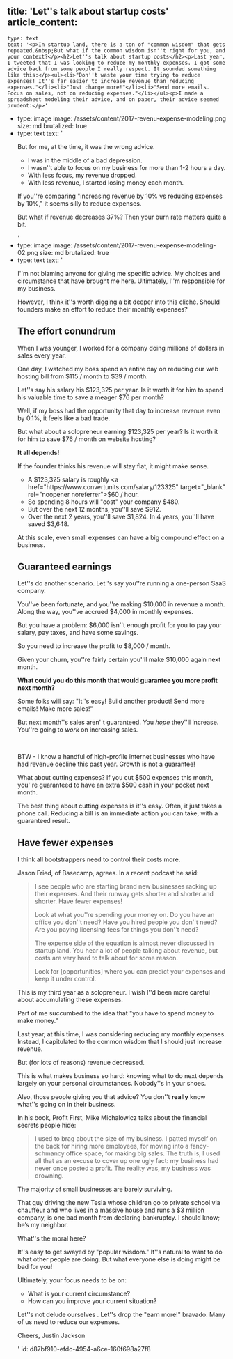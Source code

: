 title: 'Let''s talk about startup costs'
article_content:
  -
    type: text
    text: '<p>In startup land, there is a ton of "common wisdom" that gets repeated.&nbsp;But what if the common wisdom isn''t right for you, and your context?</p><h2>Let''s talk about startup costs</h2><p>Last year, I tweeted that I was looking to reduce my monthly expenses. I got some advice back from some people I really respect. It sounded something like this:</p><ul><li>"Don''t waste your time trying to reduce expenses! It''s far easier to increase revenue than reducing expenses."</li><li>"Just charge more!"</li><li>"Send more emails. Focus on sales, not on reducing expenses."</li></ul><p>I made a spreadsheet modeling their advice, and on paper, their advice seemed prudent:</p>'
  -
    type: image
    image: /assets/content/2017-revenu-expense-modeling.png
    size: md
    brutalized: true
  -
    type: text
    text: '<p>But for me, at the time, it was the wrong advice.</p><ul><li>I was in the middle of a bad depression.</li><li>I wasn''t able to focus on my business for more than 1-2 hours a day.</li><li>With less focus, my revenue dropped.</li><li>With less revenue, I started losing money each month.</li></ul><p>If you''re comparing "increasing revenue by 10% vs reducing expenses by 10%," it seems silly to reduce expenses.</p><p>But what if revenue decreases 37%? Then your burn rate matters quite a bit.</p>'
  -
    type: image
    image: /assets/content/2017-revenu-expense-modeling-02.png
    size: md
    brutalized: true
  -
    type: text
    text: '<p>I''m not blaming anyone for giving me specific advice. My choices and circumstance that have brought me here. Ultimately, I''m responsible for my business.</p><p>However, I think it''s worth digging a bit deeper into this cliché. Should founders make an effort to reduce their monthly expenses?</p><h2>The effort conundrum</h2><p>When I was younger, I worked for a company doing millions of dollars in sales every year.</p><p>One day, I watched my boss spend an entire day on reducing our web hosting bill from $115 / month to $39 / month.</p><p>Let''s say his salary his $123,325 per year. Is it worth it for him to spend his valuable time to save a meager $76 per month?</p><p>Well, if my boss had the opportunity that day to increase revenue even by 0.1%, it feels like a bad trade.</p><p>But what about a solopreneur earning $123,325 per year? Is it worth it for him to save $76 / month on website hosting?</p><p><b>It all depends!</b></p><p>If the founder thinks his revenue will stay flat, it might make sense.</p><ul><li>A $123,325 salary is roughly <a href="https://www.convertunits.com/salary/123325" target="_blank" rel="noopener noreferrer">$60 / hour</a>.</li><li>So spending 8 hours will "cost" your company $480.</li><li>But over the next 12 months, you''ll save $912.</li><li>Over the next 2 years, you''ll save $1,824. In 4 years, you''ll have saved $3,648.</li></ul><p>At this scale, even small expenses can have a big compound effect on a business.</p><h2>Guaranteed earnings</h2><p>Let''s do another scenario. Let''s say you''re running a one-person SaaS company.</p><p>You''ve been fortunate, and you''re making $10,000 in revenue a month. Along the way, you''ve accrued $4,000 in monthly expenses.</p><p>But you have a problem: $6,000 isn''t enough profit for you to pay your salary, pay taxes, and have some savings.</p><p>So you need to increase the profit to $8,000 / month.</p><p>Given your churn, you''re fairly certain you''ll make $10,000 again next month.</p><p><strong>What could you do this month that would guarantee you more profit next month?</strong></p><p>Some folks will say: "It''s easy! Build another product! Send more emails! Make more sales!"</p><p>But next month''s sales aren''t guaranteed. You <em>hope</em> they''ll increase. You''re going to <em>work</em> on increasing sales.</p><p><br></p><p>BTW - I know a handful of high-profile internet businesses who have had revenue decline this past year. Growth is not a guarantee!</p><p>What about cutting expenses? If you cut $500 expenses this month, you''re guaranteed to have an extra $500 cash in your pocket next month.</p><p>The best thing about cutting expenses is it''s easy. Often, it just takes a phone call. Reducing a bill is an immediate action you can take, with a guaranteed result.</p><h2>Have fewer expenses</h2><p>I think all bootstrappers need to control their costs more.</p><p>Jason Fried, of Basecamp, agrees. In a recent podcast he said:</p><blockquote><p>I see people who are starting brand new businesses racking up their expenses. And their runway gets shorter and shorter and shorter. Have fewer expenses! </p><p>Look at what you''re spending your money on. Do you have an office you don''t need? Have you hired people you don''t need? Are you paying licensing fees for things you don''t need?</p><p>The expense side of the equation is almost never discussed in startup land. You hear a lot of people talking about revenue, but costs are very hard to talk about for some reason.</p><p>Look for [opportunities] where you can predict your expenses and keep it under control.</p></blockquote><p>This is my third year as a solopreneur. I wish I''d been more careful about accumulating these expenses.</p><p>Part of me succumbed to the idea that "you have to spend money to make money."</p><p>Last year, at this time, I was considering reducing my monthly expenses. Instead, I capitulated to the common wisdom that I should just increase revenue.</p><p>But (for lots of reasons) revenue decreased.</p><p>This is what makes business so hard: knowing what to do next depends largely on your personal circumstances. Nobody''s in your shoes.</p><p>Also, those people giving you that advice? You don''t <strong>really</strong> know what''s going on in their business.</p><p>In his book, Profit First, Mike Michalowicz talks about the financial secrets people hide:</p><blockquote><p>I used to brag about the size of my business. I patted myself on the back for hiring more employees, for moving into a fancy-schmancy office space, for making big sales. The truth is, I used all that as an excuse to cover up one ugly fact: my business had never once posted a profit. The reality was, my business was drowning. </p></blockquote><p>The majority of small businesses are barely surviving.</p><p>That guy driving the new Tesla whose children go to private school via chauffeur and who lives in a massive house and runs a $3 million company, is one bad month from declaring bankruptcy. I should know; he’s my neighbor.</p><p>What''s the moral here?</p><p>It''s easy to get swayed by "popular wisdom." It''s natural to want to do what other people are doing. But what everyone else is doing might be bad for you!</p><p>Ultimately, your focus needs to be on:</p><ul><li>What is your current circumstance?</li><li>How can you improve your current situation?</li></ul><p>Let''s not delude ourselves . Let''s drop the "earn more!" bravado. Many of us need to reduce our expenses.</p><p>Cheers, Justin Jackson</p>'
id: d87bf910-efdc-4954-a6ce-160f698a27f8
